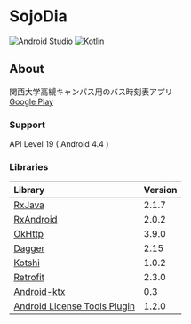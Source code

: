 
#  SojoDia  
![Android Studio](https://img.shields.io/badge/Android%20Studio-3.1.2-green.svg)
![Kotlin](https://img.shields.io/badge/kotlin-1.2.41-yellow.svg)

## About  
関西大学高槻キャンパス用のバス時刻表アプリ  
[Google Play](https://play.google.com/store/apps/details?id=com.numero.sojodia)  

### Support  
API Level 19 ( Android 4.4 )

### Libraries  
|Library|Version|
|:-----------|:-----------|
|[RxJava](https://github.com/ReactiveX/RxJava)|2.1.7|
|[RxAndroid](https://github.com/ReactiveX/RxAndroid)|2.0.2|
|[OkHttp](https://github.com/square/okhttp)|3.9.0|
|[Dagger](https://github.com/google/dagger)|2.15|
|[Kotshi](https://github.com/ansman/kotshi)|1.0.2|
|[Retrofit](https://github.com/square/retrofit)|2.3.0|
|[Android-ktx](https://github.com/android/android-ktx)|0.3|
|[Android License Tools Plugin](https://github.com/cookpad/license-tools-plugin)|1.2.0|
